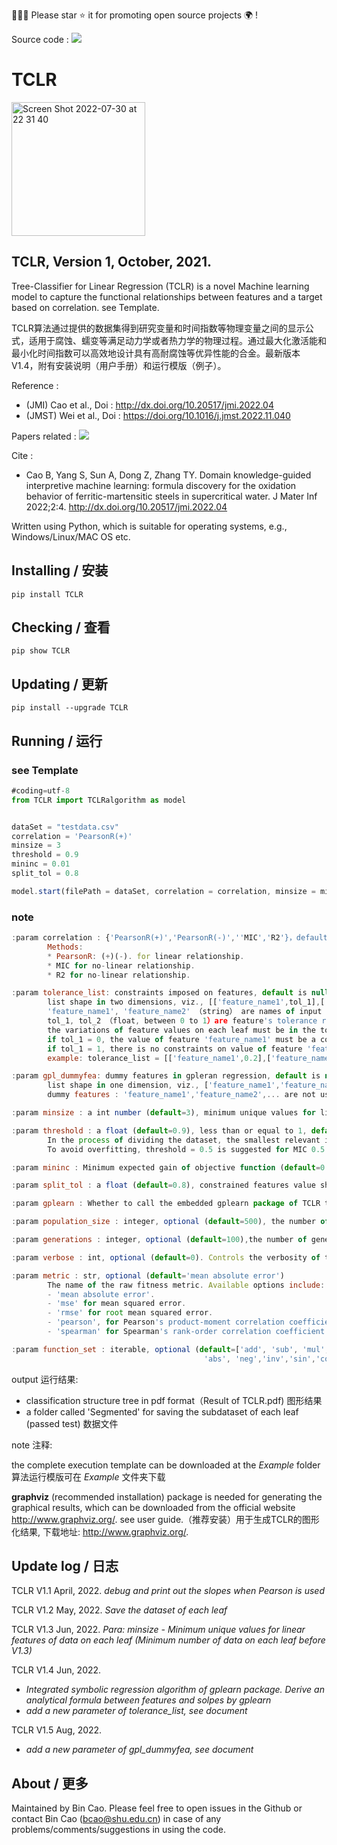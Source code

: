 🤝🤝🤝 Please star ⭐️ it for promoting open source projects 🌍 !

Source code : [![](https://img.shields.io/badge/PyPI-caobin-blue)](https://pypi.org/project/TCLR/)
# TCLR 

<img width="214" alt="Screen Shot 2022-07-30 at 22 31 40" src="https://user-images.githubusercontent.com/86995074/181919028-df0dfd96-46ee-44e9-a6bc-65fe10ac270e.png">




## TCLR, Version 1, October, 2021. 

Tree-Classifier for Linear Regression (TCLR) is a novel Machine learning model to capture the functional relationships between features and a target based on correlation. see Template.


TCLR算法通过提供的数据集得到研究变量和时间指数等物理变量之间的显示公式，适用于腐蚀、蠕变等满足动力学或者热力学的物理过程。通过最大化激活能和最小化时间指数可以高效地设计具有高耐腐蚀等优异性能的合金。最新版本V1.4，附有安装说明（用户手册）和运行模版（例子）。

Reference :  
+ (JMI) Cao et al., Doi : http://dx.doi.org/10.20517/jmi.2022.04 
+ (JMST) Wei et al., Doi : https://doi.org/10.1016/j.jmst.2022.11.040


Papers related : [![](https://img.shields.io/badge/Refs-TCLR-yellowgreen)](https://scholar.google.com.hk/scholar?cites=13374282506807262836&as_sdt=2005&sciodt=0,5&hl=zh-CN)


Cite :
+ Cao B, Yang S, Sun A, Dong Z, Zhang TY. Domain knowledge-guided interpretive machine learning: formula discovery for the oxidation behavior of ferritic-martensitic steels in supercritical water. J Mater Inf 2022;2:4. http://dx.doi.org/10.20517/jmi.2022.04

Written using Python, which is suitable for operating systems, e.g., Windows/Linux/MAC OS etc.

## Installing / 安装
    pip install TCLR 
    
## Checking / 查看
    pip show TCLR 
    
## Updating / 更新
    pip install --upgrade TCLR

## Running / 运行
### see Template

``` javascript
#coding=utf-8
from TCLR import TCLRalgorithm as model


dataSet = "testdata.csv"
correlation = 'PearsonR(+)'
minsize = 3
threshold = 0.9
mininc = 0.01
split_tol = 0.8

model.start(filePath = dataSet, correlation = correlation, minsize = minsize, threshold = threshold,mininc = mininc ,split_tol = split_tol,)

```

### note
``` javascript
:param correlation : {'PearsonR(+)','PearsonR(-)',''MIC','R2'}，default PearsonR(+).
        Methods:
        * PearsonR: (+)(-). for linear relationship.
        * MIC for no-linear relationship.
        * R2 for no-linear relationship.

:param tolerance_list: constraints imposed on features, default is null
        list shape in two dimensions, viz., [['feature_name1',tol_1],['feature_name2',tol_2]...]
        'feature_name1', 'feature_name2' （string） are names of input features;
        tol_1, tol_2 （float, between 0 to 1）are feature's tolerance ratios;
        the variations of feature values on each leaf must be in the tolerance;
        if tol_1 = 0, the value of feature 'feature_name1' must be a constant on each leaf,
        if tol_1 = 1, there is no constraints on value of feature 'feature_name1';
        example: tolerance_list = [['feature_name1',0.2],['feature_name2',0.1]].

:param gpl_dummyfea: dummy features in gpleran regression, default is null
        list shape in one dimension, viz., ['feature_name1','feature_name2',...]
        dummy features : 'feature_name1','feature_name2',... are not used anymore in gpleran regression 

:param minsize : a int number (default=3), minimum unique values for linear features of data on each leaf.

:param threshold : a float (default=0.9), less than or equal to 1, default 0.95 for PearsonR.
        In the process of dividing the dataset, the smallest relevant index allowed in the you research.
        To avoid overfitting, threshold = 0.5 is suggested for MIC 0.5.

:param mininc : Minimum expected gain of objective function (default=0.01)

:param split_tol : a float (default=0.8), constrained features value shound be narrowed in a minmimu ratio of split_tol on split path

:param gplearn : Whether to call the embedded gplearn package of TCLR to regress formula (default=False).

:param population_size : integer, optional (default=500), the number of programs in each generation.

:param generations : integer, optional (default=100),the number of generations to evolve.

:param verbose : int, optional (default=0). Controls the verbosity of the evolution building process.

:param metric : str, optional (default='mean absolute error')
        The name of the raw fitness metric. Available options include:
        - 'mean absolute error'.
        - 'mse' for mean squared error.
        - 'rmse' for root mean squared error.
        - 'pearson', for Pearson's product-moment correlation coefficient.
        - 'spearman' for Spearman's rank-order correlation coefficient.

:param function_set : iterable, optional (default=['add', 'sub', 'mul', 'div', 'log', 'sqrt', 
                                           'abs', 'neg','inv','sin','cos','tan', 'max', 'min'])

``` 

output 运行结果: 
+ classification structure tree in pdf format（Result of TCLR.pdf) 图形结果
+ a folder called 'Segmented' for saving the subdataset of each leaf (passed test) 数据文件

note 注释: 

the complete execution template can be downloaded at the *Example* folder 算法运行模版可在 *Example* 文件夹下载

**graphviz** (recommended installation) package is needed for generating the graphical results, which can be downloaded from the official website http://www.graphviz.org/. see user guide.（推荐安装）用于生成TCLR的图形化结果, 下载地址: http://www.graphviz.org/.


## Update log / 日志
TCLR V1.1 April, 2022. 
*debug and print out the slopes when Pearson is used*

TCLR V1.2 May, 2022.
*Save the dataset of each leaf*

TCLR V1.3 Jun, 2022.
*Para: minsize - Minimum unique values for linear features of data on each leaf (Minimum number of data on each leaf before V1.3)*

TCLR V1.4 Jun, 2022.
+ *Integrated symbolic regression algorithm of gplearn package.
Derive an analytical formula between features and solpes by gplearn*
+ *add a new parameter of tolerance_list, see document*

TCLR V1.5 Aug, 2022.
+ *add a new parameter of gpl_dummyfea, see document*

## About / 更多
Maintained by Bin Cao. Please feel free to open issues in the Github or contact Bin Cao
(bcao@shu.edu.cn) in case of any problems/comments/suggestions in using the code. 

